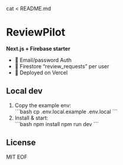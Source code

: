 cat <<EOF > README.md
# ReviewPilot

**Next.js + Firebase starter**

- 🔐 Email/password Auth  
- 📂 Firestore “review_requests” per user  
- 🚀 Deployed on Vercel

## Local dev

1. Copy the example env:  
   \`\`\`bash
   cp .env.local.example .env.local
   \`\`\`  
2. Install & start:  
   \`\`\`bash
   npm install
   npm run dev
   \`\`\`

## License

MIT
EOF
